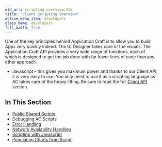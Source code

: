 ```yaml
---
old_url: scripting_overview.htm
title: "Client Scripting Overview"
active_menu_item: developers
class_name: developers
full_width: true
---
```



One of the key principles behind Application Craft is to allow you to build Apps very quickly indeed. The UI Designer takes care of the visuals. The Application Craft API provides a very wide range of functions, each of which is designed to get the job done with far fewer lines of code than any other approach.

 - Javascript - this gives you maximum power and thanks to our Client API, it is very easy to use. You only need to use it as a scripting language as AC takes care of the heavy lifting. Be sure to read the full [Client API](/developers/documentation/scripting-apis/client-api/) section.

## In This Section

 - [Public Shared Scripts](/developers/documentation/scripting-apis/client-scripting-overview/public-shared-scripts)
 - [Debugging AC Scripts](/developers/documentation/scripting-apis/client-scripting-overview/debugging-ac-scripts/)
 - [Error Handling](/developers/documentation/scripting-apis/client-scripting-overview/error-handling/)
 - [Network Availability Handling](/developers/documentation/scripting-apis/client-scripting-overview/network-availability-handling)
 - [Scripting with Javascript](/developers/documentation/scripting-apis/client-scripting-overview/scripting-with-javascript/)
 - [Populating Charts from Script](/developers/documentation/scripting-apis/client-scripting-overview/populating-charts-from-script)

